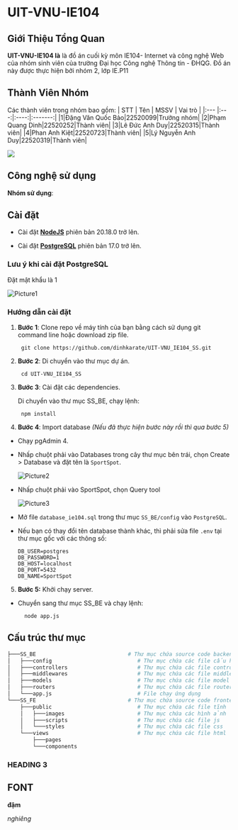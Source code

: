 # UIT-VNU-IE104
## Giới Thiệu Tổng Quan
**UIT-VNU-IE104 là** là đồ án cuối kỳ môn IE104- Internet và công nghệ Web của nhóm sinh viên của trường Đại học Công nghệ Thông tin - ĐHQG. Đồ án này được thực hiện bởi nhóm 2, lớp IE.P11
## Thành Viên Nhóm
Các thành viên trong nhóm bao gồm:
| STT | Tên | MSSV | Vai trò |
|:--- |:---:|:----:|:-------:|
|1|Đặng Văn Quốc Bảo|22520099|Trưởng nhóm|
|2|Phạm Quang Dinh|22520252|Thành viên|
|3|Lê Đức Anh Duy|22520315|Thành viên|
|4|Phan Anh Kiệt|22520723|Thành viên|
|5|Lý Nguyễn Anh Duy|22520319|Thành viên|

<a href="[https://github.com/dinhkarate/web-dat-san/graphs/contributors]">
  <img src="https://contrib.rocks/image?repo=dinhkarate/web-dat-san" />
</a>

## Công nghệ sử dụng
**Nhóm sử dụng**: 
## Cài đặt
- Cài đặt [**NodeJS**](https://nodejs.org/en) phiên bản 20.18.0 trở lên.

- Cài đặt [**PostgreSQL**](https://www.postgresql.org) phiên bản 17.0 trở lên.

### Lưu ý khi cài đặt PostgreSQL
Đặt mật khẩu là 1 

![Picture1](https://github.com/user-attachments/assets/5af0b191-6bb8-40dc-9ab2-515a3dfd19bd)


### Hướng dẫn cài đặt
1. **Bước 1**: Clone repo về máy tính của bạn bằng cách sử dụng git command line hoặc download zip file.

        git clone https://github.com/dinhkarate/UIT-VNU_IE104_SS.git
2. **Bước 2**: Di chuyển vào thư mục dự án.

        cd UIT-VNU_IE104_SS

3. **Bước 3**: Cài đặt các dependencies.

    Di chuyển vào thư mục SS_BE, chạy lệnh:

        npm install
    

4. **Bước 4**: Import database *(Nếu đã thực hiện bước này rồi thì qua bước 5)*

- 	Chạy pgAdmin 4.

-	Nhấp chuột phải vào Databases trong cây thư mục bên trái, chọn 
    Create > Database và đặt tên là `SportSpot`.
   
     ![Picture2](https://github.com/user-attachments/assets/f751636f-d86a-4172-85f1-9dbd6b60f177)


-	Nhấp chuột phải vào SportSpot, chọn Query tool

    ![Picture3](https://github.com/user-attachments/assets/a545931c-8c3d-4178-81f8-ecf94a33a63f)

-   Mở file `database_ie104.sql` trong thư mục `SS_BE/config` vào `PostgreSQL`.

-   Nếu bạn có thay đổi tên database thành khác, thì phải sửa file `.env` tại thư mục gốc với các thông số:

        DB_USER=postgres
        DB_PASSWORD=1
        DB_HOST=localhost
        DB_PORT=5432
        DB_NAME=SportSpot

    

5. **Bước 5:**  Khởi chạy server.
- Chuyển sang thư mục SS_BE và chạy lệnh:

        node app.js

## Cấu trúc thư mục
```bash
├───SS_BE                             # Thư mục chứa source code backend
│   ├───config                           # Thư mục chứa các file cấu hình (dữ liệu mẫu, cấu hình database, ...)
│   ├───controllers                      # Thư mục chứa các file controller
│   ├───middlewares                      # Thư mục chứa các file middleware
│   ├───models                           # Thư mục chứa các file model
│   ├───routers                          # Thư mục chứa các file router
│   └───app.js                           # File chạy ứng dụng
└───SS_FE                             # Thư mục chứa source code frontend
    ├───public                           # Thư mục chứa các file tĩnh
    │   ├───images                       # Thư mục chứa các hình ảnh
    │   ├───scripts                      # Thư mục chứa các file js
    │   └───styles                       # Thư mục chứa các file css
    └───views                            # Thư mục chứa các file html
        ├───pages
        └───components
```

### HEADING 3
## FONT 

**đậm**

*nghiêng*
